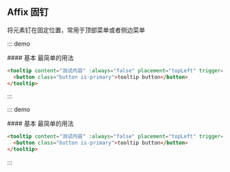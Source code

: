 ## Affix 固钉

将元素钉在固定位置，常用于顶部菜单或者侧边菜单

::: demo
<summary>
  #### 基本
  最简单的用法
</summary>

```html
<tooltip content="测试内容" :always="false" placement="topLeft" trigger="">
  <button class="button is-primary">tooltip button</button>
</tooltip>
```
:::

::: demo
<summary>
  #### 基本
  最简单的用法
</summary>

```html
<tooltip content="测试内容" :always="false" placement="topLeft" trigger="">
  <button class="button is-primary">tooltip button</button>
</tooltip>
```
:::

